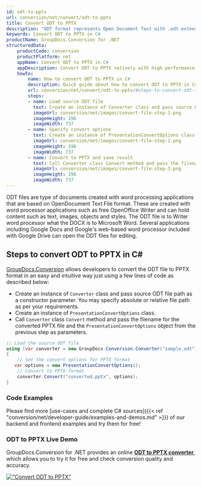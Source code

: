 ```yaml
---
id: odt-to-pptx
url: conversion/net/convert/odt-to-pptx
title: Convert ODT to PPTX
description: "ODT format represents Open Document Text with .odt extension. Learn how to convert ODT to PPTX file programmatically in C# language using GroupDocs.Conversion for .NET library."
keywords: Convert ODT to PPTX in C#
productName: GroupDocs.Conversion for .NET
structuredData:
    productCode: conversion
    productPlatform: net
    appName: Convert ODT to PPTX in C#
    appDescription: Convert ODT to PPTX natively with high performance using C# language and server side GroupDocs.Conversion for .NET APIs, without the use of any software like Microsoft or Open Office.
    howTo:
        name: How to convert ODT to PPTX in C# 
        description: Quick guide about how to convert ODT to PPTX in C# with high performance and accuracy.
        url: conversion/net/convert/odt-to-pptx/#steps-to-convert-odt-to-pptx-in-c
        steps:
        - name: Load source ODT file 
          text: Create an instance of Converter class and pass source ODT file path as a constructor parameter. You may specify absolute or relative file path as per your requirements. 
          imageUrl: conversion/net/images/convert-file-step-1.png
          imageHeight: 196
          imageWidth: 737
        - name: Specify convert options 
          text: Create an instance of PresentationConvertOptions class.
          imageUrl: conversion/net/images/convert-file-step-2.png
          imageHeight: 196
          imageWidth: 737
        - name: Convert to PPTX and save result 
          text: Call Converter class Convert method and pass the filename for the converted HTML file and the PresentationConvertOptions object from the previous step as parameters.
          imageUrl: conversion/net/images/convert-file-step-3.png
          imageHeight: 196
          imageWidth: 737
---
```


ODT files are type of documents created with word processing applications that are based on OpenDocument Text File format. These are created with word processor applications such as free OpenOffice Writer and can hold content such as text, images, objects and styles. The ODT file is to Writer word processor what the DOCX is to Microsoft Word. Several applications including Google Docs and Google's web-based word processor included with Google Drive can open the ODT files for editing.

## Steps to convert ODT to PPTX in C#

[GroupDocs.Conversion](https://products.groupdocs.com/conversion/net) allows developers to convert the ODT file to PPTX format in an easy and intuitive way just using a few lines of code as described below:

* Create an instance of `Converter` class and pass source ODT file path as a constructor parameter. You may specify absolute or relative file path as per your requirements. 
* Create an instance of `PresentationConvertOptions` class.
* Call `Converter` class `Convert` method and pass the filename for the converted PPTX file and the `PresentationConvertOptions` object from the previous step as parameters.

```csharp
// Load the source ODT file
using (var converter = new GroupDocs.Conversion.Converter("sample.odt"))
{
    // Set the convert options for PPTX format
   var options = new PresentationConvertOptions();
    // Convert to PPTX format
    converter.Convert("converted.pptx", options);
}
```

### Code Examples

Please find more [use-cases and complete C# sources]({{< ref "conversion/net/developer-guide/examples-and-demos.md" >}}) of our backend and frontend examples and try them for free!

### ODT to PPTX Live Demo

GroupDocs.Conversion for .NET provides an online [**ODT to PPTX converter**](https://products.groupdocs.app/conversion/odt-to-pptx), which allows you to try it for free and check conversion quality and accuracy.

[!["Convert ODT to PPTX"](conversion/net/images/convert-to-pptx/convert-odt-to-pptx.png)](https://products.groupdocs.app/conversion/odt-to-pptx)